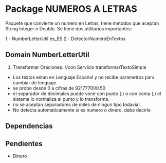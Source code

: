 # Package NUMEROS A LETRAS

Paquete que convierte un numero en Letras, tiene metodos que aceptan String Integer o Double. Se tiene dos utilitarios importantes:

1.- NumberLetterUtil es_ES
2.- DetectorNumeroEnTextos

## Domain NumberLetterUtil

1. Transformar Oraciones. //con Servicio transformarTextoSimple


- Los textos estan en Lenguaje Español y no recibe parametros para cambiar de lenguaje.
- se probo  desde 0 a cifras de 921777000.50
- el separador de decimales puede venir con punto (.) o con coma (,) el sistema lo normaliza al punto y lo transforma.
- no se aceptan separadores de miles de ningun tipo todavia!.
- No detecta automaticamente si es numero o dinero, debe decirle


## Dependencias



## Pendientes
- Dinero